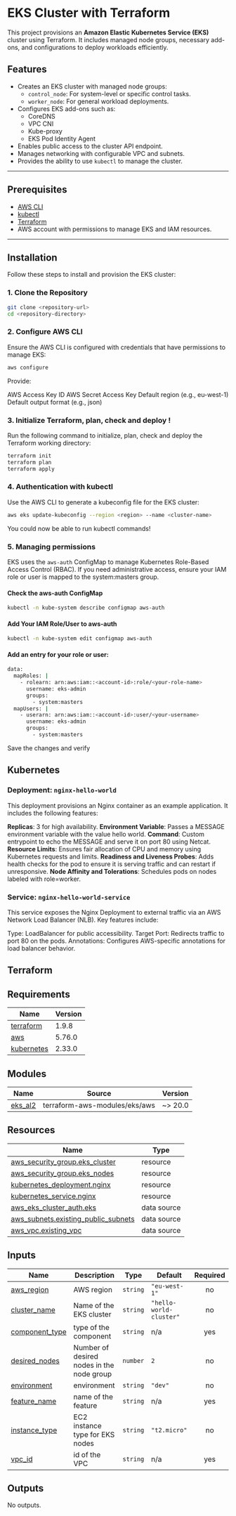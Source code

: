 <!-- BEGIN_TF_DOCS -->
# EKS Cluster with Terraform

This project provisions an **Amazon Elastic Kubernetes Service (EKS)** cluster using Terraform. It includes managed node groups, necessary add-ons, and configurations to deploy workloads efficiently.

## Features

- Creates an EKS cluster with managed node groups:
  - `control_node`: For system-level or specific control tasks.
  - `worker_node`: For general workload deployments.
- Configures EKS add-ons such as:
  - CoreDNS
  - VPC CNI
  - Kube-proxy
  - EKS Pod Identity Agent
- Enables public access to the cluster API endpoint.
- Manages networking with configurable VPC and subnets.
- Provides the ability to use `kubectl` to manage the cluster.

---

## Prerequisites

- [AWS CLI](https://docs.aws.amazon.com/cli/latest/userguide/install-cliv2.html)
- [kubectl](https://kubernetes.io/docs/tasks/tools/install-kubectl/)
- [Terraform](https://developer.hashicorp.com/terraform/tutorials/aws-get-started/install-cli)
- AWS account with permissions to manage EKS and IAM resources.

---

## Installation

Follow these steps to install and provision the EKS cluster:

### 1. Clone the Repository

```bash
git clone <repository-url>
cd <repository-directory>
```

### 2. Configure AWS CLI

Ensure the AWS CLI is configured with credentials that have permissions to manage EKS:
```bash
aws configure
```
Provide:

AWS Access Key ID
AWS Secret Access Key
Default region (e.g., eu-west-1)
Default output format (e.g., json)

### 3. Initialize Terraform, plan, check and deploy !

Run the following command to initialize, plan, check and deploy the Terraform working directory:
```bash
terraform init
terraform plan
terraform apply
```

### 4. Authentication with kubectl
Use the AWS CLI to generate a kubeconfig file for the EKS cluster:
```bash
aws eks update-kubeconfig --region <region> --name <cluster-name>
```

You could now be able to run kubectl commands!

### 5. Managing permissions

EKS uses the `aws-auth` ConfigMap to manage Kubernetes Role-Based Access Control (RBAC). If you need administrative access, ensure your IAM role or user is mapped to the system:masters group.

#### Check the aws-auth ConfigMap
```bash
kubectl -n kube-system describe configmap aws-auth
```

#### Add Your IAM Role/User to aws-auth
```bash
kubectl -n kube-system edit configmap aws-auth
```

#### Add an entry for your role or user:
```bash
data:
  mapRoles: |
    - rolearn: arn:aws:iam::<account-id>:role/<your-role-name>
      username: eks-admin
      groups:
        - system:masters
  mapUsers: |
    - userarn: arn:aws:iam::<account-id>:user/<your-username>
      username: eks-admin
      groups:
        - system:masters
```
Save the changes and verify

## Kubernetes
### Deployment: `nginx-hello-world`
This deployment provisions an Nginx container as an example application. It includes the following features:

**Replicas**: 3 for high availability.
**Environment Variable**: Passes a MESSAGE environment variable with the value hello world.
**Command**: Custom entrypoint to echo the MESSAGE and serve it on port 80 using Netcat.
**Resource Limits**: Ensures fair allocation of CPU and memory using Kubernetes requests and limits.
**Readiness and Liveness Probes**: Adds health checks for the pod to ensure it is serving traffic and can restart if unresponsive.
**Node Affinity and Tolerations**: Schedules pods on nodes labeled with role=worker.

### Service: `nginx-hello-world-service`
This service exposes the Nginx Deployment to external traffic via an AWS Network Load Balancer (NLB). Key features include:

Type: LoadBalancer for public accessibility.
Target Port: Redirects traffic to port 80 on the pods.
Annotations: Configures AWS-specific annotations for load balancer behavior.

## Terraform

## Requirements

| Name | Version |
|------|---------|
| <a name="requirement_terraform"></a> [terraform](#requirement\_terraform) | 1.9.8 |
| <a name="requirement_aws"></a> [aws](#requirement\_aws) | 5.76.0 |
| <a name="requirement_kubernetes"></a> [kubernetes](#requirement\_kubernetes) | 2.33.0 |

## Modules

| Name | Source | Version |
|------|--------|---------|
| <a name="module_eks_al2"></a> [eks\_al2](#module\_eks\_al2) | terraform-aws-modules/eks/aws | ~> 20.0 |

## Resources

| Name | Type |
|------|------|
| [aws_security_group.eks_cluster](https://registry.terraform.io/providers/hashicorp/aws/5.76.0/docs/resources/security_group) | resource |
| [aws_security_group.eks_nodes](https://registry.terraform.io/providers/hashicorp/aws/5.76.0/docs/resources/security_group) | resource |
| [kubernetes_deployment.nginx](https://registry.terraform.io/providers/hashicorp/kubernetes/2.33.0/docs/resources/deployment) | resource |
| [kubernetes_service.nginx](https://registry.terraform.io/providers/hashicorp/kubernetes/2.33.0/docs/resources/service) | resource |
| [aws_eks_cluster_auth.eks](https://registry.terraform.io/providers/hashicorp/aws/5.76.0/docs/data-sources/eks_cluster_auth) | data source |
| [aws_subnets.existing_public_subnets](https://registry.terraform.io/providers/hashicorp/aws/5.76.0/docs/data-sources/subnets) | data source |
| [aws_vpc.existing_vpc](https://registry.terraform.io/providers/hashicorp/aws/5.76.0/docs/data-sources/vpc) | data source |

## Inputs

| Name | Description | Type | Default | Required |
|------|-------------|------|---------|:--------:|
| <a name="input_aws_region"></a> [aws\_region](#input\_aws\_region) | AWS region | `string` | `"eu-west-1"` | no |
| <a name="input_cluster_name"></a> [cluster\_name](#input\_cluster\_name) | Name of the EKS cluster | `string` | `"hello-world-cluster"` | no |
| <a name="input_component_type"></a> [component\_type](#input\_component\_type) | type of the component | `string` | n/a | yes |
| <a name="input_desired_nodes"></a> [desired\_nodes](#input\_desired\_nodes) | Number of desired nodes in the node group | `number` | `2` | no |
| <a name="input_environment"></a> [environment](#input\_environment) | environment | `string` | `"dev"` | no |
| <a name="input_feature_name"></a> [feature\_name](#input\_feature\_name) | name of the feature | `string` | n/a | yes |
| <a name="input_instance_type"></a> [instance\_type](#input\_instance\_type) | EC2 instance type for EKS nodes | `string` | `"t2.micro"` | no |
| <a name="input_vpc_id"></a> [vpc\_id](#input\_vpc\_id) | id of the VPC | `string` | n/a | yes |

## Outputs

No outputs.
<!-- END_TF_DOCS -->